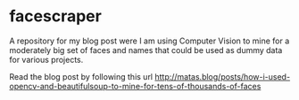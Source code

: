 # facescraper
A repository for my blog post were I am using Computer Vision to mine for a moderately big set of faces and names that could be used as dummy data for various projects.

Read the blog post by following this url http://matas.blog/posts/how-i-used-opencv-and-beautifulsoup-to-mine-for-tens-of-thousands-of-faces
